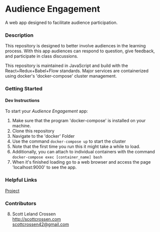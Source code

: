 # Audience Engagement

A web app designed to facilitate audience participation.

### Description

This repository is designed to better involve audiences in the learning process.
With this app audiences can respond to question, give feedback, and participate in class discussions.

This repository is maintained in JavaScript and build with the React+Redux+Babel+Flow standards.
Major services are containerized using docker's \'docker-compose\' cluster management.

### Getting Started

#### Dev Instructions

To start your *Audience Engagement* app:
1. Make sure that the program 'docker-compose' is installed on your machine.
2. Clone this repository
3. Navigate to the 'docker' Folder
4. Use the command ```docker-compose up``` to start the cluster
5. Note that the first time you run this it might take a while to load.
6. Additionally, you can attach to individual containers with the command ```docker-compose exec [container_name] bash```
7. When it's finished loading go to a web browser and access the page 'localhost:9000' to see the app.

### Helpful Links

[Project](http://class.scottcrossen.com)

### Contributors

8. Scott Leland Crossen  
<http://scottcrossen.com>  
<scottcrossen42@gmail.com>
